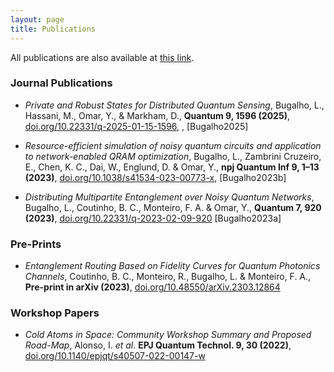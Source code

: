 ```yaml
---
layout: page
title: Publications
---
```


All publications are also available at <a href='https://scholar.google.com/citations?user=t-5_iPMAAAAJ&hl=en'>this link</a>.

### Journal Publications

- *Private and Robust States for Distributed Quantum Sensing*, Bugalho, L., Hassani, M., Omar, Y., & Markham, D., **Quantum 9, 1596 (2025)**, <a href='https://doi.org/10.22331/q-2025-01-15-1596'>doi.org/10.22331/q-2025-01-15-1596</a>, , \[Bugalho2025\]

- *Resource-efficient simulation of noisy quantum circuits and application to network-enabled QRAM optimization*, Bugalho, L., Zambrini Cruzeiro, E., Chen, K. C., Dai, W., Englund, D. & Omar, Y., **npj Quantum Inf 9, 1–13 (2023)**, <a href='https://doi.org/10.1038/s41534-023-00773-x'>doi.org/10.1038/s41534-023-00773-x</a>, \[Bugalho2023b\]

- *Distributing Multipartite Entanglement over Noisy Quantum Networks*, Bugalho, L., Coutinho, B. C., Monteiro, F. A. & Omar, Y., **Quantum 7, 920 (2023)**, <a href='https://doi.org/10.22331/q-2023-02-09-920'>doi.org/10.22331/q-2023-02-09-920</a> \[Bugalho2023a\]

### Pre-Prints

- *Entanglement Routing Based on Fidelity Curves for Quantum Photonics Channels*, Coutinho, B. C., Monteiro, R., Bugalho, L. & Monteiro, F. A., **Pre-print in arXiv (2023)**, <a href='https://doi.org/10.48550/arXiv.2303.12864'>doi.org/10.48550/arXiv.2303.12864</a>

### Workshop Papers

- *Cold Atoms in Space: Community Workshop Summary and Proposed Road-Map*, Alonso, I. *et al*. **EPJ Quantum Technol. 9, 30 (2022)**, <a href='https://doi.org/10.1140/epjqt/s40507-022-00147-w'>doi.org/10.1140/epjqt/s40507-022-00147-w</a>

 